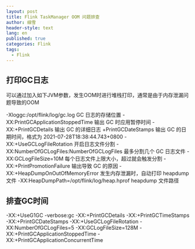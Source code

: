 ```yaml
---
layout: post
title: Flink TaskManager OOM 问题排查
author: 细雪
header-style: text
lang: en
published: true
categories: Flink
tags:
  - Flink
---
```


## 打印GC日志
可以通过加入如下JVM参数，发生OOM时进行堆栈打印，通常是由于内存泄漏问题导致的OOM

-Xloggc:/opt/flink/log/gc.log GC 日志的存储位置
-XX:PrintGCApplicationStoppedTime 输出 GC 时应用暂停时间
-XX:+PrintGCDetails 输出 GC 的详细日志
+PrintGCDateStamps 输出 GC 的日期时间，格式为 2021-07-28T18:38:44.743+0800
-XX:+UseGCLogFileRotation 开启日志文件分割
-XX:NumberOfGCLogFiles:NumberOfGCLogFiles 最多分割几个 GC 日志文件
-XX:GCLogFileSize=10M 每个日志文件上限大小，超过就会触发分割
-XX:+PrintPromotionFailure 输出导致 GC 的原因
-XX:+HeapDumpOnOutOfMemoryError 发生内存泄漏时，自动打印 heapdump 文件
-XX:HeapDumpPath=/opt/flink/log/heap.hprof heapdump 文件路径

## 排查GC时间
-XX:+UseG1GC -verbose:gc -XX:+PrintGCDetails -XX:+PrintGCTimeStamps -XX:+PrintGCDateStamps -XX:+UseGCLogFileRotation -XX:NumberOfGCLogFiles=5 -XX:GCLogFileSize=128M -XX:+PrintGCApplicationStoppedTime -XX:+PrintGCApplicationConcurrentTime